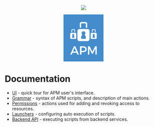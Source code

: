 <p align="center">
    <img src="https://assets.cognifide.com/github/cognifide-logo.png" style="vertical-align: middle">
</p><p align="center">
    <img src="docs/apm-logo.png" alt="APM Logo" style="width: 128px; vertical-align: middle">
</p>

# Documentation
* [UI](ui.md) - quick tour for APM user's interface.
* [Grammar](grammar.md) - syntax of APM scripts, and description of main actions.
* [Permissions](permissions.md) - actions used for adding and revoking access to resources.
* [Launchers](launchers.md) - configuring auto execution of scripts.
* [Backend API](backend-api.md) - executing scripts from backend services.
